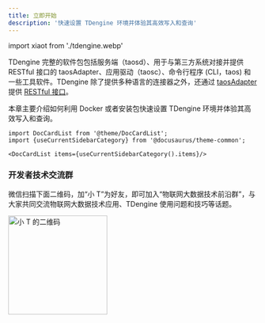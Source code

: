 ```yaml
---
title: 立即开始
description: '快速设置 TDengine 环境并体验其高效写入和查询'
---
```


import xiaot from './tdengine.webp'

TDengine 完整的软件包包括服务端（taosd）、用于与第三方系统对接并提供 RESTful 接口的 taosAdapter、应用驱动（taosc）、命令行程序 (CLI，taos) 和一些工具软件。TDengine 除了提供多种语言的连接器之外，还通过 [taosAdapter](../reference/taosadapter) 提供 [RESTful 接口](../connector/rest-api)。

本章主要介绍如何利用 Docker 或者安装包快速设置 TDengine 环境并体验其高效写入和查询。

```mdx-code-block
import DocCardList from '@theme/DocCardList';
import {useCurrentSidebarCategory} from '@docusaurus/theme-common';

<DocCardList items={useCurrentSidebarCategory().items}/>
```

### 开发者技术交流群

微信扫描下面二维码，加“小 T”为好友，即可加入“物联网大数据技术前沿群”，与大家共同交流物联网大数据技术应用、TDengine 使用问题和技巧等话题。

<img src={xiaot} alt="小 T 的二维码" width="200" />
